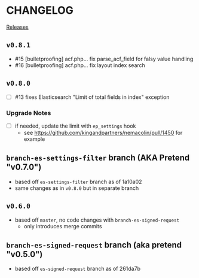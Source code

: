 # CHANGELOG

[Releases](https://github.com/kingandpartners/elastic-press/releases/)

## `v0.8.1`
- #15 [bulletproofing] acf.php... fix parse_acf_field for falsy value handling
- #16 [bulletproofing] acf.php... fix layout index search

## `v0.8.0`
- [ ] #13 fixes Elasticsearch "Limit of total fields in index" exception

### Upgrade Notes
- [ ] if needed, update the limit with `ep_settings` hook
  - see https://github.com/kingandpartners/nemacolin/pull/1450 for example

## `branch-es-settings-filter` branch (AKA Pretend "v0.7.0")
- based off `es-settings-filter` branch as of 1a10a02
- same changes as in `v0.8.0` but in separate branch

## `v0.6.0`
- based off `master`, no code changes with `branch-es-signed-request`
  - only introduces merge commits

## `branch-es-signed-request` branch (aka pretend "v0.5.0")
- based off `es-signed-request` branch as of 261da7b



